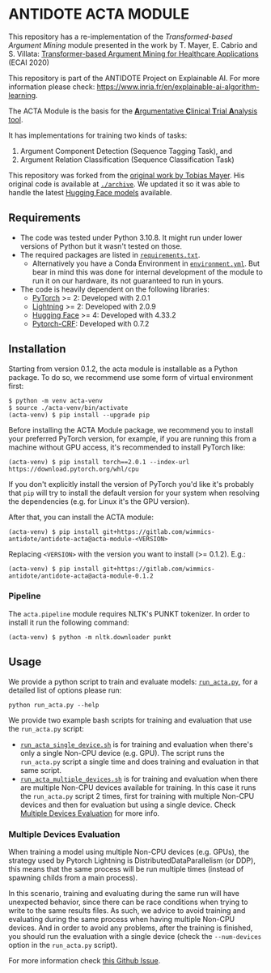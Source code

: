 ANTIDOTE ACTA MODULE
====================

This repository has a re-implementation of the *Transformed-based Argument
Mining* module presented in the work by T. Mayer, E. Cabrio and S. Villata:
[Transformer-based Argument Mining for Healthcare
Applications](https://hal.archives-ouvertes.fr/hal-02879293) (ECAI 2020)

This repository is part of the ANTIDOTE Project on Explainable AI. For more
information please check:
https://www.inria.fr/en/explainable-ai-algorithm-learning.

The ACTA Module is the basis for the [**A**rgumentative **C**linical **T**rial
**A**nalysis tool](http://ns.inria.fr/acta/).

It has implementations for training two kinds of tasks:

1. Argument Component Detection (Sequence Tagging Task), and
2. Argument Relation Classification (Sequence Classification Task)

This repository was forked from the [original work by Tobias
Mayer](https://gitlab.com/tomaye/ecai2020-transformer_based_am). His original
code is available at [`./archive`](./archive). We updated it so it was able to
handle the latest [Hugging Face models](https://huggingface.co/models)
available.

Requirements
------------

- The code was tested under Python 3.10.8. It might run under lower versions of
  Python but it wasn't tested on those.
- The required packages are listed in [`requirements.txt`](./requirements.txt).
    - Alternatively you have a Conda Environment in
      [`environment.yml`](./environment.yml). But bear in mind this was done for
      internal development of the module to run it on our hardware, its not
      guaranteed to run in yours.
- The code is heavily dependent on the following libraries:
    - [PyTorch](https://pytorch.org) >= 2: Developed with 2.0.1
    - [Lightning](https://lightning.ai/) >= 2: Developed with 2.0.9
    - [Hugging Face](https://huggingface.co/) >= 4: Developed with 4.33.2
    - [Pytorch-CRF](https://pytorch-crf.readthedocs.io/en/stable/): Developed with
      0.7.2

Installation
------------

Starting from version 0.1.2, the acta module is installable as a Python package.
To do so, we recommend use some form of virtual environment first:

    $ python -m venv acta-venv
    $ source ./acta-venv/bin/activate
    (acta-venv) $ pip install --upgrade pip

Before installing the ACTA Module package, we recommend you to install your preferred
PyTorch version, for example, if you are running this from a machine without GPU access,
it's recommended to install PyTorch like:

    (acta-venv) $ pip install torch==2.0.1 --index-url https://download.pytorch.org/whl/cpu

If you don't explicitly install the version of PyTorch you'd like it's probably
that `pip` will try to install the default version for your system when resolving
the dependencies (e.g. for Linux it's the GPU version).

After that, you can install the ACTA module:

    (acta-venv) $ pip install git+https://gitlab.com/wimmics-antidote/antidote-acta@acta-module-<VERSION>

Replacing `<VERSION>` with the version you want to install (>= 0.1.2). E.g.:

    (acta-venv) $ pip install git+https://gitlab.com/wimmics-antidote/antidote-acta@acta-module-0.1.2

### Pipeline

The `acta.pipeline` module requires NLTK's PUNKT tokenizer. In order to install it run the
following command:

    (acta-venv) $ python -m nltk.downloader punkt

Usage
-----

We provide a python script to train and evaluate models:
[`run_acta.py`](./run_acta.py), for a detailed list of options please run:

    python run_acta.py --help

We provide two example bash scripts for training and evaluation that use the
`run_acta.py` script:

- [`run_acta_single_device.sh`](./run_acta_single_device.sh) is for training and
  evaluation when there's only a single Non-CPU device (e.g. GPU). The script
  runs the `run_acta.py` script a single time and does training and evaluation
  in that same script.
- [`run_acta_multiple_devices.sh`](./run_acta_multiple_devices.sh) is for
  training and evaluation when there are multiple Non-CPU devices available for
  training. In this case it runs the `run_acta.py` script 2 times, first for
  training with multiple Non-CPU devices and then for evaluation but using a
  single device.
  Check [Multiple Devices Evaluation](#multiple-devices-evaluation) for more info.

### Multiple Devices Evaluation

When training a model using multiple Non-CPU devices (e.g. GPUs), the strategy
used by Pytorch Lightning is DistributedDataParallelism (or DDP), this means
that the same process will be run multiple times (instead of spawning childs
from a main process).

In this scenario, training and evaluating during the same run will have
unexpected behavior, since there can be race conditions when trying to write to
the same results files. As such, we advice to avoid training and evaluating
during the same process when having multiple Non-CPU devices. And in order to
avoid any problems, after the training is finished, you should run the
evaluation with a single device (check the `--num-devices` option in the
`run_acta.py` script).

For more information check
[this Github Issue](https://github.com/Lightning-AI/pytorch-lightning/issues/8375).